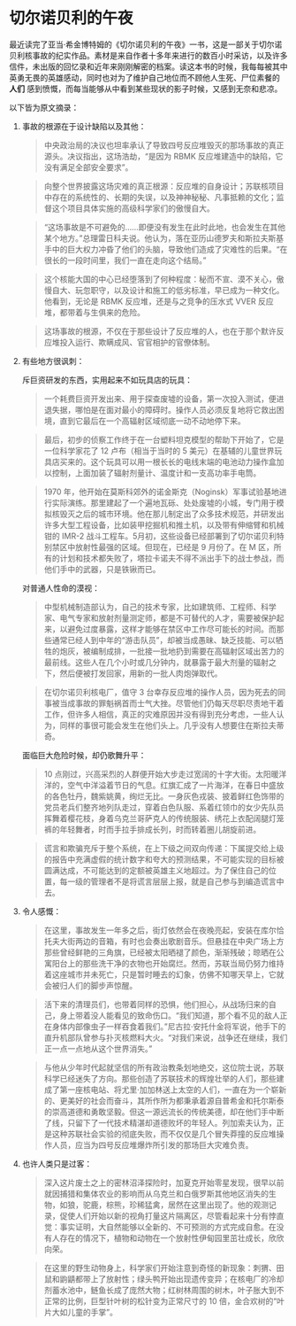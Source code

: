 # 切尔诺贝利的午夜


最近读完了亚当·希金博特姆的《切尔诺贝利的午夜》一书，这是一部关于切尔诺贝利核事故的纪实作品。素材是来自作者十多年来进行的数百小时采访，以及许多信件，未出版的回忆录和近年来刚刚解密的档案。读这本书的时候，我每每被其中英勇无畏的英雄感动，同时也对为了维护自己地位而不顾他人生死、尸位素餐的 **人们** 感到愤慨，而每当能够从中看到某些现状的影子时候，又感到无奈和悲凉。

以下皆为原文摘录：

1.  事故的根源在于设计缺陷以及其他：

    > 中央政治局的决议也坦率承认了导致四号反应堆毁灭的那场事故的真正源头。决议指出，这场浩劫，“是因为 RBMK 反应堆建造中的缺陷，它没有满足全部安全要求”。

    <!--quoteend-->

    > 向整个世界披露这场灾难的真正根源：反应堆的自身设计；苏联核项目中存在的系统性的、长期的失误，以及神神秘秘、凡事抵赖的文化；监督这个项目具体实施的高级科学家们的傲慢自大。

    <!--quoteend-->

    > “这场事故是不可避免的……即便没有发生在此时此地，也会发生在其他某个地方。”总理雷日科夫说。他认为，落在亚历山德罗夫和斯拉夫斯基手中的巨大权力冲昏了他们的头脑，导致他们造成了灾难性的后果。“在很长的一段时间里，我们一直在走向这个结局。”

    <!--quoteend-->

    > 这个核能大国的中心已经堕落到了何种程度：秘而不宣、漠不关心，傲慢自大、玩忽职守，以及设计和施工的低劣标准，早已成为一种文化。他看到，无论是 RBMK 反应堆，还是与之竞争的压水式 VVER 反应堆，都带着与生俱来的危险。

    <!--quoteend-->

    > 这场事故的根源，不仅在于那些设计了反应堆的人，也在于那个默许反应堆投入运行、欺瞒成风、官官相护的官僚体制。

2.  有些地方很讽刺：

    斥巨资研发的东西，实用起来不如玩具店的玩具：

    > 一个耗费巨资开发出来、用于探查废墟的设备，第一次投入测试，便进退失据，哪怕是在面对最小的障碍时。操作人员必须反复地将它救出困境，直到它最后在一个高辐射区域彻底一动不动地停下来。

    <!--quoteend-->

    > 最后，初步的侦察工作终于在一台塑料坦克模型的帮助下开始了，它是一位科学家花了 12 卢布（相当于当时的 5 美元）在基辅的儿童世界玩具店买来的。这个玩具可以用一根长长的电线末端的电池动力操作盒加以控制，上面加装了辐射剂量计、温度计和一支高功率手电筒。

    <!--quoteend-->

    > 1970 年，他开始在莫斯科郊外的诺金斯克（Noginsk）军事试验基地进行实际演练。那里建起了一个遍地瓦砾、处处废墟的小城，专门用于模拟核毁灭之后的城市环境。他在那儿制定出了众多技术规范，并研发出许多大型工程设备，比如装甲挖掘机和推土机，以及带有伸缩臂和机械钳的 IMR-2 战斗工程车。5月初，这些设备已经部署到了切尔诺贝利特别禁区中放射性最强的区域。但现在，已经是 9 月份了。在 M 区，所有的计划和技术都失败了，塔拉卡诺夫不得不派出手下的战士参战，而他们手中的武器，只是铁锹而已。

    对普通人性命的漠视：

    > 中型机械制造部认为，自己的技术专家，比如建筑师、工程师、科学家、电气专家和放射剂量测定师，都是不可替代的人才，需要被保护起来，以避免过度暴露，这样才能够在禁区中工作尽可能长的时间。而那些通常已经人到中年的“游击队员”，却被当成愚昧、缺乏技能、可以牺牲的炮灰，被编制成排，一批接一批地扔到需要在高辐射区域出苦力的最前线。这些人在几个小时或几分钟内，就暴露于最大剂量的辐射之下，然后便被打发回家，用新的一批人肉炮弹取代。

    <!--quoteend-->

    > 在切尔诺贝利核电厂，值守 3 台幸存反应堆的操作人员，因为死去的同事被当成事故的罪魁祸首而士气大挫。尽管他们仍每天尽职尽责地干着工作，但许多人相信，真正的灾难原因并没有得到充分考虑，一些人认为，同样的事很可能会发生在他们头上。几乎没有人想要住在斯拉夫蒂奇。

    面临巨大危险时候，却仍歌舞升平：

    > 10 点刚过，兴高采烈的人群便开始大步走过宽阔的十字大街。太阳暖洋洋的，空气中洋溢着节日的气息。红旗汇成了一片海洋，在春日中盛放的各色牡丹，魏紫姚黄，绚烂无比。一身灰色戎装、披着鲜红色饰带的党员老兵们整齐地列队走过，穿着白色队服、系着红领巾的女少先队员挥舞着樱花枝，身着乌克兰哥萨克人的传统服装、绣花上衣配阔腿灯笼裤的年轻舞者，时而手拉手排成长列，时而转着圈儿胡旋前进。

    <!--quoteend-->

    > 谎言和欺骗充斥于整个系统，在上下级之间双向传递：下属提交给上级的报告中充满虚假的统计数字和夸大的预测结果，不可能实现的目标被圆满达成，不可能达到的定额被英雄主义地超过。为了保住自己的位置，每一级的管理者不是将谎言层层上报，就是自己参与到编造谎言中去。

3.  令人感慨：

    > 在这里，事故发生一年多之后，街灯依然会在夜晚亮起，安装在库尔恰托夫大街两边的音箱，有时也会奏出歌剧音乐。但悬挂在中央广场上方那些曾经鲜艳的三角旗，已经被太阳晒褪了颜色，渐渐残破；晾晒在公寓阳台上的那些洗干净的衣物也开始腐烂。然而，苏联当局仍努力维持着这座城市并未死亡，只是暂时睡去的幻象，仿佛不知哪天早上，它就会被归人们的脚步声惊醒。

    <!--quoteend-->

    > 活下来的清理员们，也带着同样的恐惧，他们担心，从战场归来的自己，身上带着没人能看见的致命伤口。“我们知道，那个看不见的敌人正在身体内部像虫子一样吞食着我们。”尼古拉·安托什金将军说，他手下的直升机部队曾参与扑灭核燃料大火。“对我们来说，战争还在继续，我们正一点一点地从这个世界消失。”

    <!--quoteend-->

    > 与他从少年时代起就坚信的所有政治教条划地绝交，这位院士说，苏联科学已经迷失了方向。那些创造了苏联技术的辉煌壮举的人们，那些建成了第一座核电站、将尤里·加加林送上太空的人们，一直在为一个崭新的、更美好的社会而奋斗，其所作所为都秉承着源自普希金和托尔斯泰的崇高道德和勇敢坚毅。但这一源远流长的传统美德，却在他们手中断了线，只留下了一代技术精湛却道德败坏的年轻人。列加索夫认为，正是这种苏联社会实验的彻底失败，而不仅仅是几个冒失莽撞的反应堆操作人员，应当为四号反应堆爆炸所引发的那场巨大灾难负责。

4.  也许人类只是过客：

    > 深入这片废土之上的密林沼泽探险时，加夏克开始零星发现，很早以前就因捕猎和集体农业的影响而从乌克兰和白俄罗斯其他地区消失的生物，如狼，驼鹿，棕熊，珍稀猛禽，居然在这里出现了。他的观测记录，促使人们开始以新的视角打量这片隔离区，尽管看起来十分有悖直觉：事实证明，大自然能够以全新的、不可预测的方式完成自愈。在没有人存在的情况下，植物和动物在一个放射性伊甸园里茁壮成长，欣欣向荣。

    <!--quoteend-->

    > 在这里的野生动物身上，科学家们开始注意到奇怪的新现象：刺猬、田鼠和鼩鼱都带上了放射性；绿头鸭开始出现遗传变异；在核电厂的冷却剂蓄水池中，鲢鱼长成了庞然大物；红树林周围的树木，叶子胀大到不正常的比例，巨型针叶树的松针变为正常尺寸的 10 倍，金合欢树的“叶片大如儿童的手掌”。

